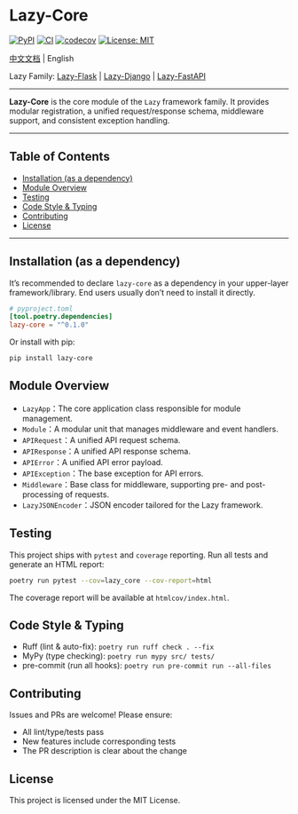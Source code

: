 # Lazy-Core

[![PyPI](https://img.shields.io/pypi/v/lazy-core.svg)](https://pypi.org/project/lazy-core/)
[![CI](https://github.com/wrl96/lazy-core/actions/workflows/ci.yml/badge.svg)](https://github.com/wrl96/lazy-core/actions/workflows/ci.yml)
[![codecov](https://codecov.io/gh/wrl96/lazy-core/branch/master/graph/badge.svg)](https://codecov.io/gh/wrl96/lazy-core)
[![License: MIT](https://img.shields.io/badge/License-MIT-yellow.svg)](LICENSE)

[中文文档](README_zh.md) | English

Lazy Family: [Lazy-Flask](https://github.com/wrl96/lazy-flask) | [Lazy-Django](https://github.com/wrl96/lazy-django) | [Lazy-FastAPI](https://github.com/wrl96/lazy-fastapi)

---

**Lazy-Core** is the core module of the `Lazy` framework family.
It provides modular registration, a unified request/response schema, middleware support, and consistent exception handling.

---

## Table of Contents
- [Installation (as a dependency)](#installation-as-a-dependency)
- [Module Overview](#module-overview)
- [Testing](#testing)
- [Code Style & Typing](#code-style--typing)
- [Contributing](#contributing)
- [License](#license)

---

## Installation (as a dependency)

It’s recommended to declare `lazy-core` as a dependency in your upper-layer framework/library. End users usually don’t need to install it directly.

```toml
# pyproject.toml
[tool.poetry.dependencies]
lazy-core = "^0.1.0"
```

Or install with pip:
```bash
pip install lazy-core
```

## Module Overview
- `LazyApp`：The core application class responsible for module management.
- `Module`：A modular unit that manages middleware and event handlers.
- `APIRequest`：A unified API request schema.
- `APIResponse`：A unified API response schema.
- `APIError`：A unified API error payload.
- `APIException`：The base exception for API errors.
- `Middleware`：Base class for middleware, supporting pre- and post-processing of requests.
- `LazyJSONEncoder`：JSON encoder tailored for the Lazy framework.

## Testing

This project ships with `pytest` and `coverage` reporting. Run all tests and generate an HTML report:

```bash
poetry run pytest --cov=lazy_core --cov-report=html
```

The coverage report will be available at `htmlcov/index.html`.

## Code Style & Typing

- Ruff (lint & auto-fix): `poetry run ruff check . --fix`
- MyPy (type checking): `poetry run mypy src/ tests/`
- pre-commit (run all hooks): `poetry run pre-commit run --all-files`

## Contributing

Issues and PRs are welcome! Please ensure:
- All lint/type/tests pass
- New features include corresponding tests
- The PR description is clear about the change

## License

This project is licensed under the MIT License.
